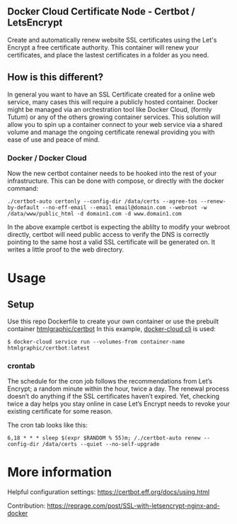 ## Docker Cloud Certificate Node - Certbot / LetsEncrypt


Create and automatically renew website SSL certificates using the Let's Encrypt a free certificate authority. This container will renew your certificates, and place the lastest certificates in a folder as you need.

## How is this different?

In general you want to have an SSL Certificate created for a online web service, many cases this will require a publicly hosted container. Docker might be managed via an orchestration tool like Docker Cloud, (formly Tutum) or any of the others growing container services. This solution will allow you to spin up a container connect to your web service via a shared volume and manage the ongoing certificate renewal providing you with ease of use and peace of mind.



### Docker / Docker Cloud

Now the new certbot container needs to be hooked into the rest of your infrastructure. This can be done with compose, or directly with the docker command:

```
./certbot-auto certonly --config-dir /data/certs --agree-tos --renew-by-default --no-eff-email --email email@domain.com --webroot -w /data/www/public_html -d domain1.com -d www.domain1.com

```

In the above example certbot is expecting the ablilty to modify your webroot directly, certbot will need public access to verify the DNS is correctly pointing to the same host a valid SSL certificate will be generated on. It writes a little proof to the web directory.

# Usage

## Setup

Use this repo Dockerfile to create your own container or use the prebuilt container [htmlgraphic/certbot](https://hub.docker.com/r/htmlgraphic/certbot/) In this example, [docker-cloud cli](https://docs.docker.com/docker-cloud/installing-cli/) is used:

```
$ docker-cloud service run --volumes-from container-name htmlgraphic/certbot:latest
```



### crontab

The schedule for the cron job follows the recommendations from Let’s Encrypt; a random minute within the hour, twice a day. The renewal process doesn’t do anything if the SSL certificates haven’t expired. Yet, checking twice a day helps you stay online in case Let’s Encrypt needs to revoke your existing certificate for some reason.

The cron tab looks like this:
```
6,18 * * * sleep $(expr $RANDOM % 55)m; /./certbot-auto renew --config-dir /data/certs --quiet --no-self-upgrade
```

# More information

Helpful configuration settings: https://certbot.eff.org/docs/using.html

Contribution: https://reprage.com/post/SSL-with-letsencrypt-nginx-and-docker
